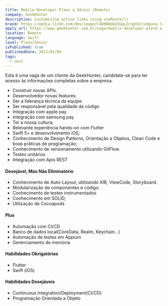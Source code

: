 ```yaml
---
title: Mobile Developer Pleno a Sênior (Remoto)
company: GeekHunter
description: Customizing active links using useRouter()
brand: https://media.licdn.com/dms/image/C4D0BAQG2XGgLZcngtQ/company-logo_100_100/0/1677589311949?e=1701907200&v=beta&t=vpfrSG5Y53vjXFO1HTi0VwsxNmZoCMHW-SFvyT_1MvI
apply_url: https://www.geekhunter.com.br/vaga/mobile-developer-pleno-a-senior-remoto?utm_source=linkedin&utm_medium=referral&utm_campaign=57605
location: Remote
language: Swift
level: Pleno/Senior
isPublished: true
publishedDate: 2023/01/09
tags:
  - next
---
```


Esta é uma vaga de um cliente da GeekHunter, candidate-se para ter acesso às informações completas sobre a empresa.

- Construir novas APIs.
- Desenvolvedor novas features.
- Ser a liderança técnica da equipe.
- Ser responsável pela qualidade de código
- Integração com apple pay
- Integração com samsung pay
- Ter a nossa cultura;
- Relevante experiência hands-on com Flutter
- Swift 5+ e desenvolvimento iOS;
- Conhecimento de Design Patterns, Orientação a Objetos, Clean Code e boas práticas de programação;
- Conhecimento de versionamento utilizando GitFlow.
- Testes unitários
- Integração com Apis REST

#### Desejável, Mas Não Eliminatório

- Conhecimento de Auto-Layout, utilizando XIB, ViewCode, Storyboard.
- Modularização de componentes e código.
- Conhecimento de testes instrumentados
- Conhecimento em SOLID;
- Utilização de Cocoapods

#### Plus

- Automação com CI/CD
- Banco de dados local(CoreData, Realm, Keychain…)
- Automação de testes em Appium
- Gerenciamento de memória

#### Habilidades Obrigatórias

- Flutter
- Swift (iOS)

#### Habilidades Desejáveis

- Continuous Integration/Deployment(CI/CD)
- Programação Orientada a Objeto